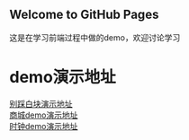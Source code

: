 ## Welcome to GitHub Pages
这是在学习前端过程中做的demo，欢迎讨论学习
# demo演示地址
[别踩白块演示地址](http://www.kiros.club/WebProject/别踩白块demo/index.html)
<br/>
[商城demo演示地址](http://www.kiros.club/WebProject/商城demo/login.html)<br/>
[时钟demo演示地址](http://www.kiros.club/WebProject/时钟demo/index.html)<br/>

